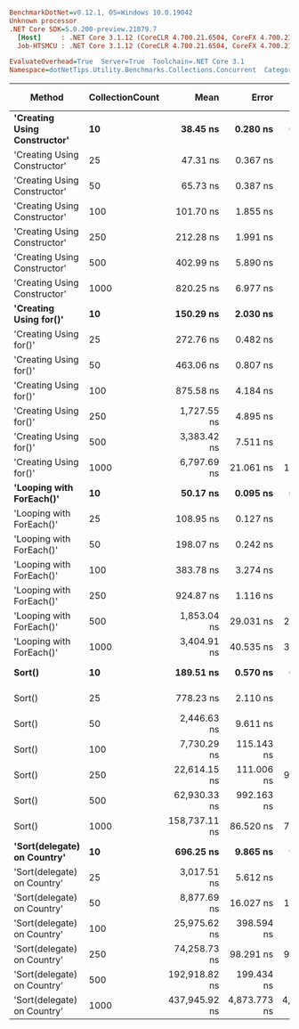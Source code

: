 ``` ini

BenchmarkDotNet=v0.12.1, OS=Windows 10.0.19042
Unknown processor
.NET Core SDK=5.0.200-preview.21079.7
  [Host]     : .NET Core 3.1.12 (CoreCLR 4.700.21.6504, CoreFX 4.700.21.6905), X64 RyuJIT
  Job-HTSMCU : .NET Core 3.1.12 (CoreCLR 4.700.21.6504, CoreFX 4.700.21.6905), X64 RyuJIT

EvaluateOverhead=True  Server=True  Toolchain=.NET Core 3.1  
Namespace=dotNetTips.Utility.Benchmarks.Collections.Concurrent  Categories=FastSortedList,GenericCollections  

```
|                       Method | CollectionCount |          Mean |        Error |       StdDev |       StdErr |        Median |           Min |            Q1 |            Q3 |           Max |         Op/s | CI99.9% Margin | Iterations | Kurtosis | MValue | Skewness | Rank | LogicalGroup | Baseline | Code Size |  Gen 0 |  Gen 1 | Gen 2 | Allocated |
|----------------------------- |---------------- |--------------:|-------------:|-------------:|-------------:|--------------:|--------------:|--------------:|--------------:|--------------:|-------------:|---------------:|-----------:|---------:|-------:|---------:|-----:|------------- |--------- |----------:|-------:|-------:|------:|----------:|
| **&#39;Creating Using Constructor&#39;** |              **10** |      **38.45 ns** |     **0.280 ns** |     **0.262 ns** |     **0.068 ns** |      **38.36 ns** |      **38.15 ns** |      **38.28 ns** |      **38.59 ns** |      **38.98 ns** | **26,006,472.8** |      **0.2799 ns** |      **15.00** |   **2.2430** |  **2.000** |   **0.7295** |    **1** |            ***** |       **No** |     **777 B** | **0.0152** |      **-** |     **-** |     **144 B** |
| &#39;Creating Using Constructor&#39; |              25 |      47.31 ns |     0.367 ns |     0.343 ns |     0.089 ns |      47.36 ns |      46.38 ns |      47.14 ns |      47.48 ns |      47.75 ns | 21,135,231.2 |      0.3670 ns |      15.00 |   4.0925 |  2.000 |  -1.0121 |    2 |            * |       No |     777 B | 0.0272 |      - |     - |     256 B |
| &#39;Creating Using Constructor&#39; |              50 |      65.73 ns |     0.387 ns |     0.362 ns |     0.093 ns |      65.75 ns |      64.88 ns |      65.56 ns |      66.01 ns |      66.17 ns | 15,213,795.3 |      0.3867 ns |      15.00 |   2.7497 |  2.000 |  -0.7944 |    4 |            * |       No |     777 B | 0.0476 |      - |     - |     448 B |
| &#39;Creating Using Constructor&#39; |             100 |     101.70 ns |     1.855 ns |     1.736 ns |     0.448 ns |     101.19 ns |      99.34 ns |     100.31 ns |     103.10 ns |     104.52 ns |  9,832,457.8 |      1.8554 ns |      15.00 |   1.4366 |  2.000 |   0.3256 |    5 |            * |       No |     777 B | 0.0907 | 0.0002 |     - |     856 B |
| &#39;Creating Using Constructor&#39; |             250 |     212.28 ns |     1.991 ns |     1.862 ns |     0.481 ns |     212.40 ns |     209.14 ns |     210.77 ns |     213.81 ns |     214.84 ns |  4,710,653.5 |      1.9906 ns |      15.00 |   1.5589 |  2.000 |  -0.2086 |   10 |            * |       No |     777 B | 0.2184 | 0.0012 |     - |    2056 B |
| &#39;Creating Using Constructor&#39; |             500 |     402.99 ns |     5.890 ns |     5.509 ns |     1.422 ns |     403.20 ns |     392.70 ns |     400.10 ns |     406.69 ns |     413.97 ns |  2,481,439.2 |      5.8895 ns |      15.00 |   2.2573 |  2.000 |   0.0019 |   13 |            * |       No |     777 B | 0.4301 |      - |     - |    4056 B |
| &#39;Creating Using Constructor&#39; |            1000 |     820.25 ns |     6.977 ns |     6.527 ns |     1.685 ns |     821.13 ns |     809.18 ns |     815.32 ns |     824.73 ns |     833.38 ns |  1,219,134.0 |      6.9773 ns |      15.00 |   2.0969 |  2.000 |   0.1020 |   17 |            * |       No |     777 B | 0.8621 |      - |     - |    8064 B |
|       **&#39;Creating Using for()&#39;** |              **10** |     **150.29 ns** |     **2.030 ns** |     **1.898 ns** |     **0.490 ns** |     **150.65 ns** |     **146.48 ns** |     **149.28 ns** |     **151.84 ns** |     **152.66 ns** |  **6,653,588.5** |      **2.0296 ns** |      **15.00** |   **2.1343** |  **2.000** |  **-0.5718** |    **7** |            ***** |       **No** |     **370 B** | **0.0448** |      **-** |     **-** |     **424 B** |
|       &#39;Creating Using for()&#39; |              25 |     272.76 ns |     0.482 ns |     0.427 ns |     0.114 ns |     272.78 ns |     272.08 ns |     272.50 ns |     273.03 ns |     273.66 ns |  3,666,173.0 |      0.4821 ns |      14.00 |   2.4196 |  2.000 |   0.1586 |   11 |            * |       No |     370 B | 0.0744 |      - |     - |     704 B |
|       &#39;Creating Using for()&#39; |              50 |     463.06 ns |     0.807 ns |     0.715 ns |     0.191 ns |     463.20 ns |     461.69 ns |     462.87 ns |     463.46 ns |     464.39 ns |  2,159,543.9 |      0.8068 ns |      14.00 |   2.4365 |  2.000 |  -0.3592 |   14 |            * |       No |     370 B | 0.1321 |      - |     - |    1240 B |
|       &#39;Creating Using for()&#39; |             100 |     875.58 ns |     4.184 ns |     3.266 ns |     0.943 ns |     874.52 ns |     873.12 ns |     873.96 ns |     875.22 ns |     884.72 ns |  1,142,101.1 |      4.1838 ns |      12.00 |   5.2765 |  2.000 |   1.8245 |   18 |            * |       No |     370 B | 0.2422 | 0.0010 |     - |    2288 B |
|       &#39;Creating Using for()&#39; |             250 |   1,727.55 ns |     4.895 ns |     4.339 ns |     1.160 ns |   1,726.74 ns |   1,721.73 ns |   1,724.56 ns |   1,728.24 ns |   1,736.20 ns |    578,855.1 |      4.8949 ns |      14.00 |   2.3894 |  2.000 |   0.7572 |   20 |            * |       No |     370 B | 0.4597 | 0.0019 |     - |    4360 B |
|       &#39;Creating Using for()&#39; |             500 |   3,383.42 ns |     7.511 ns |     6.658 ns |     1.779 ns |   3,383.65 ns |   3,369.24 ns |   3,379.09 ns |   3,388.57 ns |   3,393.33 ns |    295,558.7 |      7.5109 ns |      14.00 |   2.1951 |  2.000 |  -0.3845 |   24 |            * |       No |     370 B | 0.9117 | 0.0076 |     - |    8480 B |
|       &#39;Creating Using for()&#39; |            1000 |   6,797.69 ns |    21.061 ns |    18.670 ns |     4.990 ns |   6,791.63 ns |   6,776.25 ns |   6,781.83 ns |   6,814.03 ns |   6,832.04 ns |    147,108.7 |     21.0611 ns |      14.00 |   1.6597 |  2.000 |   0.5542 |   25 |            * |       No |     370 B | 1.8463 |      - |     - |   16696 B |
|     **&#39;Looping with ForEach()&#39;** |              **10** |      **50.17 ns** |     **0.095 ns** |     **0.079 ns** |     **0.022 ns** |      **50.18 ns** |      **50.01 ns** |      **50.12 ns** |      **50.23 ns** |      **50.28 ns** | **19,930,854.2** |      **0.0949 ns** |      **13.00** |   **2.2307** |  **2.000** |  **-0.5298** |    **3** |            ***** |       **No** |     **227 B** | **0.0067** |      **-** |     **-** |      **64 B** |
|     &#39;Looping with ForEach()&#39; |              25 |     108.95 ns |     0.127 ns |     0.118 ns |     0.031 ns |     108.94 ns |     108.70 ns |     108.90 ns |     109.03 ns |     109.14 ns |  9,178,873.4 |      0.1266 ns |      15.00 |   2.2986 |  2.000 |  -0.3250 |    6 |            * |       No |     227 B | 0.0068 |      - |     - |      64 B |
|     &#39;Looping with ForEach()&#39; |              50 |     198.07 ns |     0.242 ns |     0.215 ns |     0.057 ns |     198.08 ns |     197.78 ns |     197.87 ns |     198.18 ns |     198.44 ns |  5,048,719.0 |      0.2423 ns |      14.00 |   1.7895 |  2.000 |   0.2008 |    9 |            * |       No |     227 B | 0.0067 |      - |     - |      64 B |
|     &#39;Looping with ForEach()&#39; |             100 |     383.78 ns |     3.274 ns |     3.063 ns |     0.791 ns |     385.24 ns |     378.08 ns |     381.90 ns |     385.66 ns |     387.75 ns |  2,605,651.5 |      3.2741 ns |      15.00 |   1.8708 |  2.000 |  -0.5189 |   12 |            * |       No |     227 B | 0.0067 |      - |     - |      64 B |
|     &#39;Looping with ForEach()&#39; |             250 |     924.87 ns |     1.116 ns |     0.871 ns |     0.251 ns |     925.01 ns |     923.65 ns |     924.13 ns |     925.43 ns |     926.54 ns |  1,081,230.2 |      1.1156 ns |      12.00 |   1.8494 |  2.000 |   0.2152 |   19 |            * |       No |     227 B | 0.0067 |      - |     - |      64 B |
|     &#39;Looping with ForEach()&#39; |             500 |   1,853.04 ns |    29.031 ns |    27.156 ns |     7.012 ns |   1,855.98 ns |   1,794.69 ns |   1,832.44 ns |   1,869.10 ns |   1,912.77 ns |    539,653.0 |     29.0312 ns |      15.00 |   3.1430 |  2.000 |  -0.0166 |   21 |            * |       No |     227 B | 0.0057 |      - |     - |      64 B |
|     &#39;Looping with ForEach()&#39; |            1000 |   3,404.91 ns |    40.535 ns |    37.917 ns |     9.790 ns |   3,383.39 ns |   3,371.12 ns |   3,378.30 ns |   3,445.01 ns |   3,465.72 ns |    293,693.2 |     40.5355 ns |      15.00 |   1.5041 |  2.000 |   0.6907 |   24 |            * |       No |     227 B | 0.0038 |      - |     - |      64 B |
|                       **Sort()** |              **10** |     **189.51 ns** |     **0.570 ns** |     **0.476 ns** |     **0.132 ns** |     **189.60 ns** |     **188.60 ns** |     **189.19 ns** |     **189.78 ns** |     **190.48 ns** |  **5,276,778.4** |      **0.5702 ns** |      **13.00** |   **2.4832** |  **2.000** |   **0.0890** |    **8** |            ***** |       **No** |     **187 B** |      **-** |      **-** |     **-** |         **-** |
|                       Sort() |              25 |     778.23 ns |     2.110 ns |     1.974 ns |     0.510 ns |     778.42 ns |     774.75 ns |     776.88 ns |     779.34 ns |     781.32 ns |  1,284,975.2 |      2.1100 ns |      15.00 |   1.8612 |  2.000 |  -0.1317 |   16 |            * |       No |     187 B |      - |      - |     - |         - |
|                       Sort() |              50 |   2,446.63 ns |     9.611 ns |     8.520 ns |     2.277 ns |   2,447.82 ns |   2,432.80 ns |   2,440.17 ns |   2,452.24 ns |   2,459.29 ns |    408,724.7 |      9.6106 ns |      14.00 |   1.6305 |  2.000 |  -0.1313 |   22 |            * |       No |     187 B |      - |      - |     - |         - |
|                       Sort() |             100 |   7,730.29 ns |   115.143 ns |   107.705 ns |    27.809 ns |   7,672.13 ns |   7,639.22 ns |   7,664.02 ns |   7,775.01 ns |   7,922.97 ns |    129,361.2 |    115.1432 ns |      15.00 |   2.0276 |  2.000 |   0.9430 |   26 |            * |       No |     187 B |      - |      - |     - |         - |
|                       Sort() |             250 |  22,614.15 ns |   111.006 ns |    98.404 ns |    26.300 ns |  22,625.93 ns |  22,376.71 ns |  22,556.49 ns |  22,656.17 ns |  22,765.92 ns |     44,220.1 |    111.0061 ns |      14.00 |   3.1338 |  2.000 |  -0.6377 |   28 |            * |       No |     187 B |      - |      - |     - |         - |
|                       Sort() |             500 |  62,930.33 ns |   992.163 ns |   828.501 ns |   229.785 ns |  63,516.20 ns |  61,796.75 ns |  62,014.66 ns |  63,610.76 ns |  63,830.20 ns |     15,890.6 |    992.1627 ns |      13.00 |   1.1209 |  2.000 |  -0.3302 |   30 |            * |       No |     187 B |      - |      - |     - |         - |
|                       Sort() |            1000 | 158,737.11 ns |    86.520 ns |    72.248 ns |    20.038 ns | 158,732.64 ns | 158,590.50 ns | 158,721.97 ns | 158,768.97 ns | 158,858.40 ns |      6,299.7 |     86.5201 ns |      13.00 |   2.4397 |  2.000 |  -0.3976 |   32 |            * |       No |     187 B |      - |      - |     - |         - |
|  **&#39;Sort(delegate) on Country&#39;** |              **10** |     **696.25 ns** |     **9.865 ns** |     **9.228 ns** |     **2.383 ns** |     **693.58 ns** |     **686.35 ns** |     **687.21 ns** |     **705.41 ns** |     **706.18 ns** |  **1,436,257.0** |      **9.8652 ns** |      **15.00** |   **0.9380** |  **2.000** |   **0.0481** |   **15** |            ***** |       **No** |     **287 B** |      **-** |      **-** |     **-** |         **-** |
|  &#39;Sort(delegate) on Country&#39; |              25 |   3,017.51 ns |     5.612 ns |     5.250 ns |     1.355 ns |   3,018.14 ns |   3,007.87 ns |   3,014.53 ns |   3,021.47 ns |   3,026.98 ns |    331,398.6 |      5.6121 ns |      15.00 |   2.0441 |  2.000 |  -0.2363 |   23 |            * |       No |     287 B |      - |      - |     - |         - |
|  &#39;Sort(delegate) on Country&#39; |              50 |   8,877.69 ns |    16.027 ns |    14.207 ns |     3.797 ns |   8,870.81 ns |   8,861.35 ns |   8,866.52 ns |   8,890.53 ns |   8,902.29 ns |    112,641.9 |     16.0270 ns |      14.00 |   1.4751 |  2.000 |   0.4275 |   27 |            * |       No |     287 B |      - |      - |     - |         - |
|  &#39;Sort(delegate) on Country&#39; |             100 |  25,975.62 ns |   398.594 ns |   372.845 ns |    96.268 ns |  25,680.72 ns |  25,617.52 ns |  25,640.18 ns |  26,379.10 ns |  26,404.89 ns |     38,497.6 |    398.5941 ns |      15.00 |   0.9366 |  2.000 |   0.1522 |   29 |            * |       No |     287 B |      - |      - |     - |         - |
|  &#39;Sort(delegate) on Country&#39; |             250 |  74,258.73 ns |    98.291 ns |    91.941 ns |    23.739 ns |  74,279.77 ns |  74,094.33 ns |  74,192.78 ns |  74,325.16 ns |  74,425.98 ns |     13,466.4 |     98.2908 ns |      15.00 |   1.8974 |  2.000 |  -0.1111 |   31 |            * |       No |     287 B |      - |      - |     - |         - |
|  &#39;Sort(delegate) on Country&#39; |             500 | 192,918.82 ns |   199.434 ns |   166.536 ns |    46.189 ns | 192,935.86 ns | 192,692.16 ns | 192,819.36 ns | 193,032.35 ns | 193,236.82 ns |      5,183.5 |    199.4339 ns |      13.00 |   1.8683 |  2.000 |   0.3027 |   33 |            * |       No |     287 B |      - |      - |     - |         - |
|  &#39;Sort(delegate) on Country&#39; |            1000 | 437,945.92 ns | 4,873.773 ns | 4,558.931 ns | 1,177.111 ns | 435,749.51 ns | 434,477.78 ns | 434,934.84 ns | 440,281.54 ns | 445,864.99 ns |      2,283.4 |  4,873.7733 ns |      15.00 |   1.8597 |  2.000 |   0.9251 |   34 |            * |       No |     287 B |      - |      - |     - |       4 B |
